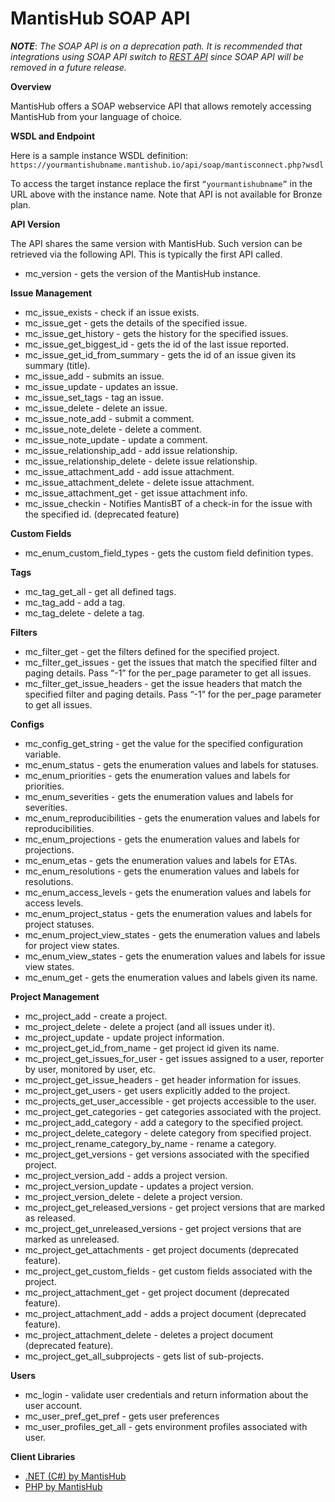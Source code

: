 # MantisHub SOAP API

***NOTE***: *The SOAP API is on a deprecation path.  It is recommended that integrations using SOAP API switch to [REST API](/api/mh_rest_api) since SOAP API will be removed in a future release.*

**Overview**

MantisHub offers a SOAP webservice API that allows remotely accessing MantisHub from your language of choice.

**WSDL and Endpoint**

Here is a sample instance WSDL definition: `https://yourmantishubname.mantishub.io/api/soap/mantisconnect.php?wsdl`

To access the target instance replace the first `“yourmantishubname”` in the URL above with the instance name. Note that API is not available for Bronze plan.

**API Version**

The API shares the same version with MantisHub. Such version can be retrieved via the following API. This is typically the first API called.
- mc_version - gets the version of the MantisHub instance.

**Issue Management**

- mc_issue_exists - check if an issue exists.
- mc_issue_get - gets the details of the specified issue.
- mc_issue_get_history - gets the history for the specified issues.
- mc_issue_get_biggest_id - gets the id of the last issue reported.
- mc_issue_get_id_from_summary - gets the id of an issue given its summary (title).
- mc_issue_add - submits an issue.
- mc_issue_update - updates an issue.
- mc_issue_set_tags - tag an issue.
- mc_issue_delete - delete an issue.
- mc_issue_note_add - submit a comment.
- mc_issue_note_delete - delete a comment.
- mc_issue_note_update - update a comment.
- mc_issue_relationship_add - add issue relationship.
- mc_issue_relationship_delete - delete issue relationship.
- mc_issue_attachment_add - add issue attachment.
- mc_issue_attachment_delete - delete issue attachment.
- mc_issue_attachment_get - get issue attachment info.
- mc_issue_checkin - Notifies MantisBT of a check-in for the issue with the specified id. (deprecated feature)

**Custom Fields**
- mc_enum_custom_field_types - gets the custom field definition types.

**Tags**
- mc_tag_get_all - get all defined tags.
- mc_tag_add - add a tag.
- mc_tag_delete - delete a tag.

**Filters**

- mc_filter_get - get the filters defined for the specified project.
- mc_filter_get_issues - get the issues that match the specified filter and paging details. Pass “-1” for the per_page parameter to get all issues.
- mc_filter_get_issue_headers - get the issue headers that match the specified filter and paging details. Pass “-1” for the per_page parameter to get all issues.

**Configs**

- mc_config_get_string - get the value for the specified configuration variable.
- mc_enum_status - gets the enumeration values and labels for statuses.
- mc_enum_priorities - gets the enumeration values and labels for priorities.
- mc_enum_severities - gets the enumeration values and labels for severities.
- mc_enum_reproducibilities - gets the enumeration values and labels for reproducibilities.
- mc_enum_projections - gets the enumeration values and labels for projections.
- mc_enum_etas - gets the enumeration values and labels for ETAs.
- mc_enum_resolutions - gets the enumeration values and labels for resolutions.
- mc_enum_access_levels - gets the enumeration values and labels for access levels.
- mc_enum_project_status - gets the enumeration values and labels for project statuses.
- mc_enum_project_view_states - gets the enumeration values and labels for project view states.
- mc_enum_view_states - gets the enumeration values and labels for issue view states.
- mc_enum_get - gets the enumeration values and labels given its name.

**Project Management**

- mc_project_add - create a project.
- mc_project_delete - delete a project (and all issues under it).
- mc_project_update - update project information.
- mc_project_get_id_from_name - get project id given its name.
- mc_project_get_issues_for_user - get issues assigned to a user, reporter by user, monitored by user, etc.
- mc_project_get_issue_headers - get header information for issues.
- mc_project_get_users - get users explicitly added to the project.
- mc_projects_get_user_accessible - get projects accessible to the user.
- mc_project_get_categories - get categories associated with the project.
- mc_project_add_category - add a category to the specified project.
- mc_project_delete_category - delete category from specified project.
- mc_project_rename_category_by_name - rename a category.
- mc_project_get_versions - get versions associated with the specified project.
- mc_project_version_add - adds a project version.
- mc_project_version_update - updates a project version.
- mc_project_version_delete - delete a project version.
- mc_project_get_released_versions - get project versions that are marked as released.
- mc_project_get_unreleased_versions - get project versions that are marked as unreleased.
- mc_project_get_attachments - get project documents (deprecated feature).
- mc_project_get_custom_fields - get custom fields associated with the project.
- mc_project_attachment_get - get project document (deprecated feature).
- mc_project_attachment_add - adds a project document (deprecated feature).
- mc_project_attachment_delete - deletes a project document (deprecated feature).
- mc_project_get_all_subprojects - gets list of sub-projects.

**Users**

- mc_login - validate user credentials and return information about the user account.
- mc_user_pref_get_pref - gets user preferences
- mc_user_profiles_get_all - gets environment profiles associated with user.

**Client Libraries**

- [.NET (C#) by MantisHub](https://github.com/mantishub/MantisDotNetClient)
- [PHP by MantisHub](https://github.com/mantishub/MantisPhpClient)
